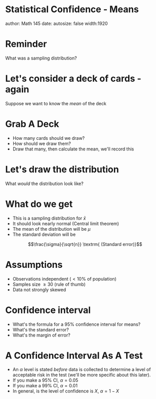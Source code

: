 Statistical Confidence - Means
========================================================
author: Math 145
date: 
autosize: false
width:1920

Reminder
===
What was a sampling distribution?

Let's consider a deck of cards - again
===

Suppose we want to know the *mean* of the deck

Grab A Deck
===

- How many cards should we draw?
- How should we draw them?
- Draw that many, then calculate the mean, we'll record this

Let's draw the distribution
===
What *would* the distribution look like?

What do we get
===
* This is a sampling distribution for $\bar{x}$
* It should look nearly normal (Central limit theorem)
* The mean of the distribution will be $\mu$
* The standard deviation will be

$$\frac{\sigma}{\sqrt{n}} \textrm{ (Standard error)}$$

Assumptions
===
* Observations independent ($<10\%$ of population)
* Samples size $\geq 30$ (rule of thumb)
* Data not strongly skewed

Confidence interval
===
* What's the formula for a 95% confidence interval for means?
* What's the standard error?
* What's the margin of error?

A Confidence Interval As A Test
===
* An $\alpha$ level is stated *before* data is collected to determine a level of acceptable risk in the test (we'll be more specific about this later).
* If you make a 95% CI, $\alpha=0.05$
* If you make a 99% CI, $\alpha=0.01$
* In general, is the level of confidence is $X$, $\alpha=1-X$


